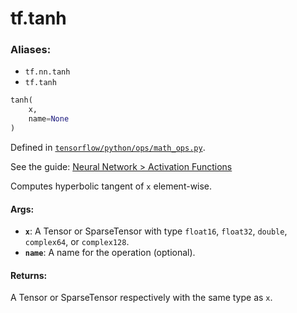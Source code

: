 <div itemscope itemtype="http://developers.google.com/ReferenceObject">
<meta itemprop="name" content="tf.tanh" />
</div>

# tf.tanh

### Aliases:

* `tf.nn.tanh`
* `tf.tanh`

``` python
tanh(
    x,
    name=None
)
```



Defined in [`tensorflow/python/ops/math_ops.py`](https://www.tensorflow.org/code/tensorflow/python/ops/math_ops.py).

See the guide: [Neural Network > Activation Functions](../../../api_guides/python/nn.md#Activation_Functions)

Computes hyperbolic tangent of `x` element-wise.

#### Args:

* <b>`x`</b>: A Tensor or SparseTensor with type `float16`, `float32`, `double`,
    `complex64`, or `complex128`.
* <b>`name`</b>: A name for the operation (optional).


#### Returns:

A Tensor or SparseTensor respectively with the same type as `x`.